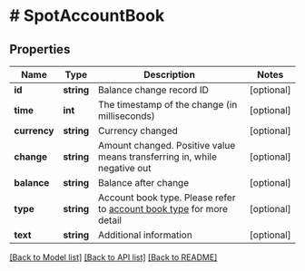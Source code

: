 # # SpotAccountBook

## Properties

Name | Type | Description | Notes
------------ | ------------- | ------------- | -------------
**id** | **string** | Balance change record ID | [optional] 
**time** | **int** | The timestamp of the change (in milliseconds) | [optional] 
**currency** | **string** | Currency changed | [optional] 
**change** | **string** | Amount changed. Positive value means transferring in, while negative out | [optional] 
**balance** | **string** | Balance after change | [optional] 
**type** | **string** | Account book type.  Please refer to [account book type](#accountbook-type) for more detail | [optional] 
**text** | **string** | Additional information | [optional] 

[[Back to Model list]](../../README.md#documentation-for-models) [[Back to API list]](../../README.md#documentation-for-api-endpoints) [[Back to README]](../../README.md)
